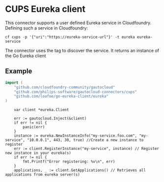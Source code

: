 # CUPS Eureka client

This connector supports a user defined Eureka service in Cloudfoundry. Defining such a service in Cloudfoundry:

```
cf cups -p '{"uri":"https://eureka-service-url"}' -t eureka eureka-service
```

The connector uses the tag to discover the service. It returns an instance of the Go Eureka client

## Example

```go
import (
    "github.com/cloudfoundry-community/gautocloud"
    "github.com/philips-software/gautocloud-connectors/cups"
    "github.com/loafoe/go-eureka-client/eureka"
)
```


```
    var client *eureka.Client

    err := gautocloud.Inject(&client)
    if err != nil {
        panic(err)
    }
    instance := eureka.NewInstanceInfo("my-service.foo.com", "my-service", "10.0.0.1", 443, 30, true) //Create a new instance to register
    err := client.RegisterInstance("my-service", instance) // Register new instance in your eureka(s)
    if err != nil {
        fmt.Printf("Error registering: %v\n", err)
    }
    applications, _ := client.GetApplications() // Retrieves all applications from eureka server(s)
```
